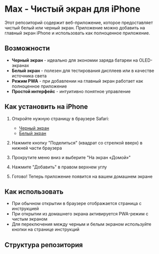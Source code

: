 # Max - Чистый экран для iPhone

Этот репозиторий содержит веб-приложение, которое предоставляет чистый белый или черный экран. Приложение можно добавить на главный экран iPhone и использовать как полноценное приложение.

## Возможности

- **Черный экран** - идеально для экономии заряда батареи на OLED-экранах
- **Белый экран** - полезен для тестирования дисплеев или в качестве источника света
- **Режим PWA** - при добавлении на главный экран работает как полноценное приложение
- **Простой интерфейс** - интуитивно понятное управление

## Как установить на iPhone

1. Откройте нужную страницу в браузере Safari:
   - [Черный экран](https://bobyo1285.github.io/Max/black)
   - [Белый экран](https://bobyo1285.github.io/Max/white)

2. Нажмите кнопку "Поделиться" (квадрат со стрелкой вверх) в нижней части браузера

3. Прокрутите меню вниз и выберите "На экран «Домой»"

4. Нажмите "Добавить" в правом верхнем углу

5. Готово! Теперь приложение появится на вашем домашнем экране

## Как использовать

- При обычном открытии в браузере отображается страница с инструкцией
- При открытии из домашнего экрана активируется PWA-режим с чистым экраном
- Для переключения между черным и белым экраном используйте кнопки на странице инструкций

## Структура репозитория
